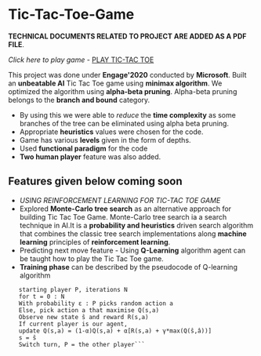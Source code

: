 # Tic-Tac-Toe-Game
**TECHNICAL DOCUMENTS RELATED TO PROJECT ARE ADDED AS A PDF FILE**.

*Click here to play game* - [PLAY TIC-TAC TOE](https://prasenjit07.github.io/Tic-Tac-Toe-Game/)

This project was done under **Engage'2020** conducted by **Microsoft**.
Built an **unbeatable AI** Tic Tac Toe game using **minimax algorithm**.
We optimized the algorithm using **alpha-beta pruning**.
Alpha-beta pruning belongs to the **branch and bound** category.
* By using this we were able to *reduce* the **time complexity** as some branches of the tree can be eliminated using alpha beta pruning.
* Appropriate **heuristics** values were chosen for the code.
* Game has various **levels** given in the form of depths.
* Used **functional paradigm** for the code
* **Two human player** feature was also added.
## **Features** given below coming soon
* *USING REINFORCEMENT LEARNING FOR TIC-TAC TOE GAME*
* Explored **Monte-Carlo tree search** as an alternative approach for building Tic Tac Toe Game. Monte-Carlo tree search ia a search technique in AI.It is a **probability and heuristics** driven search algorithm that combines the classic tree search implementations along **machine learning** principles of **reinforcement learning**.
* Predicting next move feature - Using **Q-Learning** algorithm agent can be taught how to play the Tic Tac Toe game.
* **Training phase** can be described by the pseudocode of Q-learning algorithm
```-Initialise: Q(s,a) = 0, starting state s, 
   starting player P, iterations N
   for t = 0 : N
   With probability ε : P picks random action a
   Else, pick action a that maximise Q(s,a)
   Observe new state ŝ and reward R(s,a)
   If current player is our agent, 
   update Q(s,a) = (1-α)Q(s,a) + α[R(s,a) + γ*max(Q(ŝ,â))]
   s = ŝ
   Switch turn, P = the other player```
   
